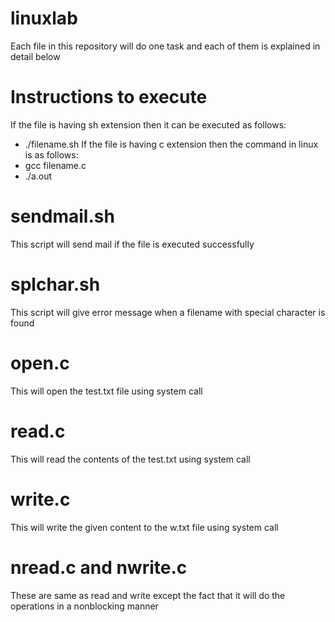 # linuxlab
Each file in this repository will do one task and each of them is explained in detail below
# Instructions to execute
  If the file is having sh extension then it can be executed as follows:  
  * ./filename.sh
  If the file is having c extension then the command in linux is as follows:  
  * gcc filename.c  
  * ./a.out
# sendmail.sh
  This script will send mail if the file is executed successfully
# splchar.sh
  This script will give error message when a filename with special character is found
# open.c
  This will open the test.txt file using system call
# read.c
  This will read the contents of the test.txt using system call
# write.c
  This will write the given content to the w.txt file using system call
# nread.c and nwrite.c
  These are same as read and write except the fact that it will do the operations in a nonblocking manner
